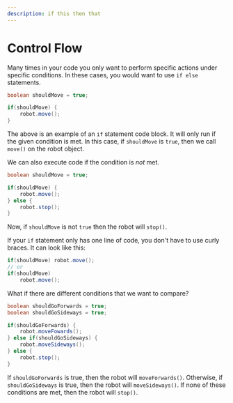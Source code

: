 ```yaml
---
description: if this then that
---
```


# Control Flow

Many times in your code you only want to perform specific actions under specific conditions. In these cases, you would want to use `if else` statements.

```java
boolean shouldMove = true;

if(shouldMove) {
    robot.move();
}
```

The above is an example of an `if` statement code block. It will only run if the given condition is met. In this case, if `shouldMove` is `true`, then we call `move()` on the robot object.

We can also execute code if the condition is _not_ met.

```java
boolean shouldMove = true;

if(shouldMove) {
    robot.move();
} else {
    robot.stop();
}
```

Now, if `shouldMove` is not `true` then the robot will `stop()`.

If your `if` statement only has one line of code, you don't have to use curly braces. It can look like this:

```java
if(shouldMove) robot.move();
// or
if(shouldMove)
    robot.move();
```

What if there are different conditions that we want to compare?

```java
boolean shouldGoForwards = true;
boolean shouldGoSideways = true;

if(shouldGoForwards) {
    robot.moveFowards();
} else if(shouldGoSideways) {
    robot.moveSideways();
} else {
    robot.stop();
}
```

If `shouldGoForwards` is true, then the robot will `moveForwards()`. Otherwise, if `shouldGoSideways` is true, then the robot will `moveSideways()`. If none of these conditions are met, then the robot will `stop()`.



